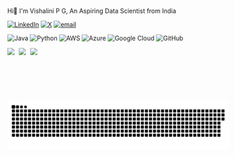 Hi👋 I'm Vishalini P G, An Aspiring Data Scientist from India

[![LinkedIn](https://img.shields.io/badge/LinkedIn-%230077B5.svg?logo=linkedin&logoColor=white)](https://linkedin.com/in/vishalinipg) [![X](https://img.shields.io/badge/X-black.svg?logo=X&logoColor=white)](https://x.com/vishalinipg) [![email](https://img.shields.io/badge/Email-D14836?logo=gmail&logoColor=white)](mailto:vishalinipg@gmail.com) 

![Java](https://img.shields.io/badge/java-%23ED8B00.svg?style=flat&logo=openjdk&logoColor=white) ![Python](https://img.shields.io/badge/python-3670A0?style=flat&logo=python&logoColor=ffdd54) ![AWS](https://img.shields.io/badge/AWS-%23FF9900.svg?style=flat&logo=amazon-aws&logoColor=white) ![Azure](https://img.shields.io/badge/azure-%230072C6.svg?style=flat&logo=microsoftazure&logoColor=white) ![Google Cloud](https://img.shields.io/badge/GoogleCloud-%234285F4.svg?style=flat&logo=google-cloud&logoColor=white) ![GitHub](https://img.shields.io/badge/github-%23121011.svg?style=flat&logo=github&logoColor=white)

<div align="left" style="display: flex; justify-content: left; gap: 10px;">
  <img src="https://github-readme-stats.vercel.app/api?username=vishalinipg&theme=dark&hide_border=false&include_all_commits=false&count_private=false" height="120"/>
  <img src="https://nirzak-streak-stats.vercel.app/?user=vishalinipg&theme=dark&hide_border=false" height="120"/>
  <img src="https://github-readme-stats.vercel.app/api/top-langs/?username=vishalinipg&theme=dark&hide_border=false&include_all_commits=false&count_private=false&layout=compact" height="120"/>
</div>

<div align="left">
<picture>
  <source media="(prefers-color-scheme: dark)" srcset="https://raw.githubusercontent.com/vishalinipg/vishalinipg/output/github-snake-dark.svg" />
  <source media="(prefers-color-scheme: light)" srcset="https://raw.githubusercontent.com/vishalinipg/vishalinipg/output/github-snake.svg" />
  <img alt="github-snake" src="https://raw.githubusercontent.com/vishalinipg/vishalinipg/output/github-snake.svg" />
</picture>
</div>
